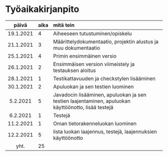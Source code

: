 # Työaikakirjanpito

| päivä | aika | mitä tein  |
| :----:|:-----| :-----|
| 19.1.2021 | 4 | Aiheeseen tutustuminen/opiskelu |
| 21.1.2021 | 3 | Määrittelydokumentaatio, projektin alustus ja muu dokumentaatio |
| 25.1.2021 | 4 | Primin ensimmäinen versio |
| 26.1.2021 | 2 | Ensimmäisen version viimeistely ja testauksen aloitus |
| 28.1.2021 | 1 | Testikattavuuden ja checkstylen lisääminen |
| 30.1.2021 | 2 | Apuluokan ja sen testien luominen |
| 5.2.2021 | 5 | Javadocin lisääminen, apuluokan ja sen testien laajentaminen, apuluokan käyttöönotto, lisää testejä |
| 6.2.2021 | 1 | Testejä |
| 11.2.2021 | 1 | Oman tietorakenneluokan luominen |
| 12.2.2021 | 5 | lista luokan laajennus, testejä, laajennuksien käyttöönotto |
| yht. | 25 | |